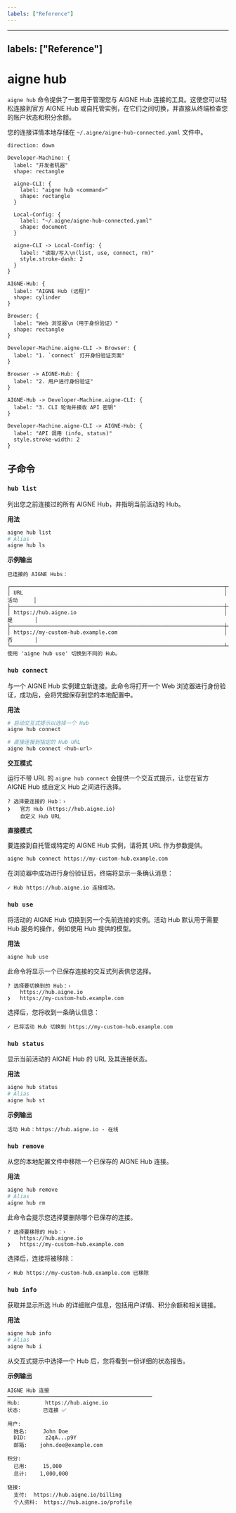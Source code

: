 ```yaml
---
labels: ["Reference"]
---
```


---
labels: ["Reference"]
---

# aigne hub

`aigne hub` 命令提供了一套用于管理您与 AIGNE Hub 连接的工具。这使您可以轻松连接到官方 AIGNE Hub 或自托管实例，在它们之间切换，并直接从终端检查您的账户状态和积分余额。

您的连接详情本地存储在 `~/.aigne/aigne-hub-connected.yaml` 文件中。

```d2
direction: down

Developer-Machine: {
  label: "开发者机器"
  shape: rectangle

  aigne-CLI: {
    label: "aigne hub <command>"
    shape: rectangle
  }

  Local-Config: {
    label: "~/.aigne/aigne-hub-connected.yaml"
    shape: document
  }

  aigne-CLI -> Local-Config: {
    label: "读取/写入\n(list, use, connect, rm)"
    style.stroke-dash: 2
  }
}

AIGNE-Hub: {
  label: "AIGNE Hub (远程)"
  shape: cylinder
}

Browser: {
  label: "Web 浏览器\n（用于身份验证）"
  shape: rectangle
}

Developer-Machine.aigne-CLI -> Browser: {
  label: "1. `connect` 打开身份验证页面"
}

Browser -> AIGNE-Hub: {
  label: "2. 用户进行身份验证"
}

AIGNE-Hub -> Developer-Machine.aigne-CLI: {
  label: "3. CLI 轮询并接收 API 密钥"
}

Developer-Machine.aigne-CLI -> AIGNE-Hub: {
  label: "API 调用 (info, status)"
  style.stroke-width: 2
}
```

## 子命令

### `hub list`

列出您之前连接过的所有 AIGNE Hub，并指明当前活动的 Hub。

**用法**

```bash
aigne hub list
# Alias
aigne hub ls
```

**示例输出**

```text
已连接的 AIGNE Hubs：

┌────────────────────────────────────────────────────────────────────┬──────────┐
│ URL                                                                │ 活动     │
├────────────────────────────────────────────────────────────────────┼──────────┤
│ https://hub.aigne.io                                               │ 是       │
├────────────────────────────────────────────────────────────────────┼──────────┤
│ https://my-custom-hub.example.com                                  │ 否       │
└────────────────────────────────────────────────────────────────────┴──────────┘
使用 'aigne hub use' 切换到不同的 Hub。
```

### `hub connect`

与一个 AIGNE Hub 实例建立新连接。此命令将打开一个 Web 浏览器进行身份验证，成功后，会将凭据保存到您的本地配置中。

**用法**

```bash
# 启动交互式提示以选择一个 Hub
aigne hub connect

# 直接连接到指定的 Hub URL
aigne hub connect <hub-url>
```

**交互模式**

运行不带 URL 的 `aigne hub connect` 会提供一个交互式提示，让您在官方 AIGNE Hub 或自定义 Hub 之间进行选择。

```text
? 选择要连接的 Hub：› 
❯   官方 Hub (https://hub.aigne.io)
    自定义 Hub URL
```

**直接模式**

要连接到自托管或特定的 AIGNE Hub 实例，请将其 URL 作为参数提供。

```bash
aigne hub connect https://my-custom-hub.example.com
```

在浏览器中成功进行身份验证后，终端将显示一条确认消息：

```text
✓ Hub https://hub.aigne.io 连接成功。
```

### `hub use`

将活动的 AIGNE Hub 切换到另一个先前连接的实例。活动 Hub 默认用于需要 Hub 服务的操作，例如使用 Hub 提供的模型。

**用法**

```bash
aigne hub use
```

此命令将显示一个已保存连接的交互式列表供您选择。

```text
? 选择要切换到的 Hub：› 
    https://hub.aigne.io
❯   https://my-custom-hub.example.com
```

选择后，您将收到一条确认信息：

```text
✓ 已将活动 Hub 切换到 https://my-custom-hub.example.com
```

### `hub status`

显示当前活动的 AIGNE Hub 的 URL 及其连接状态。

**用法**

```bash
aigne hub status
# Alias
aigne hub st
```

**示例输出**

```text
活动 Hub：https://hub.aigne.io - 在线
```

### `hub remove`

从您的本地配置文件中移除一个已保存的 AIGNE Hub 连接。

**用法**

```bash
aigne hub remove
# Alias
aigne hub rm
```

此命令会提示您选择要删除哪个已保存的连接。

```text
? 选择要移除的 Hub：› 
    https://hub.aigne.io
❯   https://my-custom-hub.example.com
```

选择后，连接将被移除：

```text
✓ Hub https://my-custom-hub.example.com 已移除
```

### `hub info`

获取并显示所选 Hub 的详细账户信息，包括用户详情、积分余额和相关链接。

**用法**

```bash
aigne hub info
# Alias
aigne hub i
```

从交互式提示中选择一个 Hub 后，您将看到一份详细的状态报告。

**示例输出**

```text
AIGNE Hub 连接
──────────────────────────────────────────────
Hub:        https://hub.aigne.io
状态:       已连接 ✅

用户:
  姓名:     John Doe
  DID:      z2qA...p9Y
  邮箱:    john.doe@example.com

积分:
  已用:     15,000
  总计:    1,000,000

链接:
  支付:  https://hub.aigne.io/billing
  个人资料:  https://hub.aigne.io/profile
```